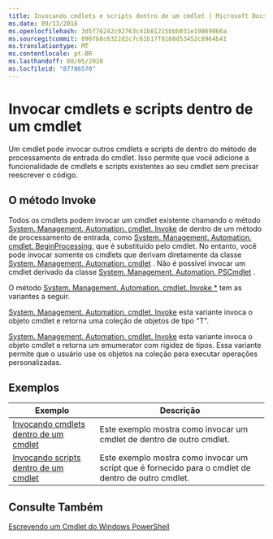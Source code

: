 ```yaml
---
title: Invocando cmdlets e scripts dentro de um cmdlet | Microsoft Docs
ms.date: 09/13/2016
ms.openlocfilehash: 3d5f76242c02763c41b81215bbb031e19869066a
ms.sourcegitcommit: 0907b8c6322d2c7c61b17f8168d53452c8964b41
ms.translationtype: MT
ms.contentlocale: pt-BR
ms.lasthandoff: 08/05/2020
ms.locfileid: "87786570"
---
```

# <a name="invoking-cmdlets-and-scripts-within-a-cmdlet"></a>Invocar cmdlets e scripts dentro de um cmdlet

Um cmdlet pode invocar outros cmdlets e scripts de dentro do método de processamento de entrada do cmdlet. Isso permite que você adicione a funcionalidade de cmdlets e scripts existentes ao seu cmdlet sem precisar reescrever o código.

## <a name="the-invoke-method"></a>O método Invoke

Todos os cmdlets podem invocar um cmdlet existente chamando o método [System. Management. Automation. cmdlet. Invoke](/dotnet/api/System.Management.Automation.Cmdlet.Invoke) de dentro de um método de processamento de entrada, como [System. Management. Automation. cmdlet. BeginProcessing](/dotnet/api/System.Management.Automation.Cmdlet.BeginProcessing), que é substituído pelo cmdlet. No entanto, você pode invocar somente os cmdlets que derivam diretamente da classe [System. Management. Automation. cmdlet](/dotnet/api/System.Management.Automation.Cmdlet) . Não é possível invocar um cmdlet derivado da classe [System. Management. Automation. PSCmdlet](/dotnet/api/System.Management.Automation.PSCmdlet) .

O método [System. Management. Automation. cmdlet. Invoke *](/dotnet/api/System.Management.Automation.Cmdlet.Invoke) tem as variantes a seguir.

[System. Management. Automation. cmdlet. Invoke](/dotnet/api/System.Management.Automation.Cmdlet.Invoke) esta variante invoca o objeto cmdlet e retorna uma coleção de objetos de tipo "T".

[System. Management. Automation. cmdlet. Invoke](/dotnet/api/System.Management.Automation.Cmdlet.Invoke) esta variante invoca o objeto cmdlet e retorna um emumerator com rigidez de tipos. Essa variante permite que o usuário use os objetos na coleção para executar operações personalizadas.

## <a name="examples"></a>Exemplos

|Exemplo|Descrição|
|-------------|-----------------|
|[Invocando cmdlets dentro de um cmdlet](./how-to-invoke-a-cmdlet-from-within-a-cmdlet.md)|Este exemplo mostra como invocar um cmdlet de dentro de outro cmdlet.|
|[Invocando scripts dentro de um cmdlet](./how-to-invoke-scripts-within-a-cmdlet.md)|Este exemplo mostra como invocar um script que é fornecido para o cmdlet de dentro de outro cmdlet.|

## <a name="see-also"></a>Consulte Também

[Escrevendo um Cmdlet do Windows PowerShell](./writing-a-windows-powershell-cmdlet.md)
